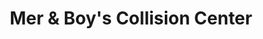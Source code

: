 ---
title: "Mer & Boy's Collision Center"
url: /frenchville/mer-and-boys-collision-center/
shop: car repair
---